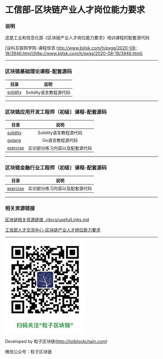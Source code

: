# 工信部-区块链产业人才岗位能力要求

### 说明

这是工业和信息化部《区块链产业人才岗位能力要求》培训课程的配套源代码


[设科互联网学院-课程信息 http://www.bjjlsk.com/h/pxgg/2020-08-19/3946.html](http://www.bjjlsk.com/h/pxgg/2020-08-19/3946.html)

***
### 区块链基础理论课程-配套源码

| 目录 | 说明 |
| - | :-: |
| [solidity](./basic_concept/solidity/)  |  Solidity语言教程源代码 |


***
### 区块链应用开发工程师（初级）课程-配套源码

| 目录 | 说明 |
| - | :-: |
| [solidity](./appdevprim/solidity/)  |  Solidity语言教程源代码 |
| [golang](./appdevprim/golang/)  |  Go语言教程源代码 |
| [exercise](./appdevprim/exercise/)  |  实训部分练习内容以及配套源代码 |


***
### 区块链金融行业工程师（初级）课程-配套源码

| 目录 | 说明 |
| - | :-: |
| [exercise](./financeprim/exercise/)  |  实训部分练习内容以及配套源代码 |


***
### 相关资源链接

[区块链相关资源链接 ./docs/usefulLinks.md ](./docs/usefulLinks.md)


[工信部人才交流中心-区块链产业人才岗位能力要求](https://pj.miitec.cn/evaluate/system/BlockchainAbilityStandard)


***

![](./imgs/liziblockchain_wechat.jpg)


Developed by 粒子区块链(http://liziblockchain.com)

微信公众号：粒子区块链
